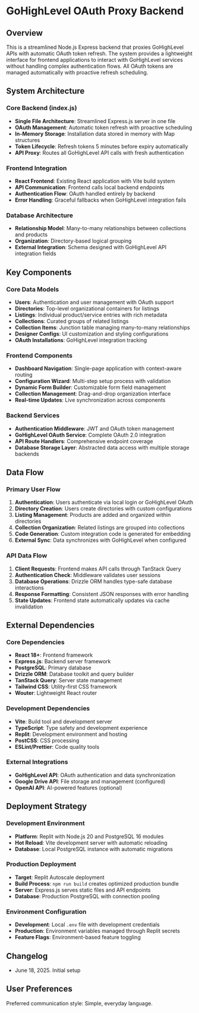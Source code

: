 # GoHighLevel OAuth Proxy Backend

## Overview

This is a streamlined Node.js Express backend that proxies GoHighLevel APIs with automatic OAuth token refresh. The system provides a lightweight interface for frontend applications to interact with GoHighLevel services without handling complex authentication flows. All OAuth tokens are managed automatically with proactive refresh scheduling.

## System Architecture

### Core Backend (index.js)
- **Single File Architecture**: Streamlined Express.js server in one file
- **OAuth Management**: Automatic token refresh with proactive scheduling
- **In-Memory Storage**: Installation data stored in memory with Map structures
- **Token Lifecycle**: Refresh tokens 5 minutes before expiry automatically
- **API Proxy**: Routes all GoHighLevel API calls with fresh authentication

### Frontend Integration
- **React Frontend**: Existing React application with Vite build system
- **API Communication**: Frontend calls local backend endpoints
- **Authentication Flow**: OAuth handled entirely by backend
- **Error Handling**: Graceful fallbacks when GoHighLevel integration fails

### Database Architecture
- **Relationship Model**: Many-to-many relationships between collections and products
- **Organization**: Directory-based logical grouping
- **External Integration**: Schema designed with GoHighLevel API integration fields

## Key Components

### Core Data Models
- **Users**: Authentication and user management with OAuth support
- **Directories**: Top-level organizational containers for listings
- **Listings**: Individual product/service entries with rich metadata
- **Collections**: Curated groups of related listings
- **Collection Items**: Junction table managing many-to-many relationships
- **Designer Configs**: UI customization and styling configurations
- **OAuth Installations**: GoHighLevel integration tracking

### Frontend Components
- **Dashboard Navigation**: Single-page application with context-aware routing
- **Configuration Wizard**: Multi-step setup process with validation
- **Dynamic Form Builder**: Customizable form field management
- **Collection Management**: Drag-and-drop organization interface
- **Real-time Updates**: Live synchronization across components

### Backend Services
- **Authentication Middleware**: JWT and OAuth token management
- **GoHighLevel OAuth Service**: Complete OAuth 2.0 integration
- **API Route Handlers**: Comprehensive endpoint coverage
- **Database Storage Layer**: Abstracted data access with multiple storage backends

## Data Flow

### Primary User Flow
1. **Authentication**: Users authenticate via local login or GoHighLevel OAuth
2. **Directory Creation**: Users create directories with custom configurations
3. **Listing Management**: Products are added and organized within directories
4. **Collection Organization**: Related listings are grouped into collections
5. **Code Generation**: Custom integration code is generated for embedding
6. **External Sync**: Data synchronizes with GoHighLevel when configured

### API Data Flow
1. **Client Requests**: Frontend makes API calls through TanStack Query
2. **Authentication Check**: Middleware validates user sessions
3. **Database Operations**: Drizzle ORM handles type-safe database interactions
4. **Response Formatting**: Consistent JSON responses with error handling
5. **State Updates**: Frontend state automatically updates via cache invalidation

## External Dependencies

### Core Dependencies
- **React 18+**: Frontend framework
- **Express.js**: Backend server framework
- **PostgreSQL**: Primary database
- **Drizzle ORM**: Database toolkit and query builder
- **TanStack Query**: Server state management
- **Tailwind CSS**: Utility-first CSS framework
- **Wouter**: Lightweight React router

### Development Dependencies
- **Vite**: Build tool and development server
- **TypeScript**: Type safety and development experience
- **Replit**: Development environment and hosting
- **PostCSS**: CSS processing
- **ESLint/Prettier**: Code quality tools

### External Integrations
- **GoHighLevel API**: OAuth authentication and data synchronization
- **Google Drive API**: File storage and management (configured)
- **OpenAI API**: AI-powered features (optional)

## Deployment Strategy

### Development Environment
- **Platform**: Replit with Node.js 20 and PostgreSQL 16 modules
- **Hot Reload**: Vite development server with automatic reloading
- **Database**: Local PostgreSQL instance with automatic migrations

### Production Deployment
- **Target**: Replit Autoscale deployment
- **Build Process**: `npm run build` creates optimized production bundle
- **Server**: Express.js serves static files and API endpoints
- **Database**: Production PostgreSQL with connection pooling

### Environment Configuration
- **Development**: Local `.env` file with development credentials
- **Production**: Environment variables managed through Replit secrets
- **Feature Flags**: Environment-based feature toggling

## Changelog

- June 18, 2025. Initial setup

## User Preferences

Preferred communication style: Simple, everyday language.